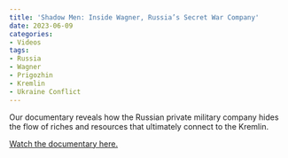 ```yaml
---
title: 'Shadow Men: Inside Wagner, Russia’s Secret War Company'
date: 2023-06-09
categories:
- Videos
tags:
- Russia
- Wagner
- Prigozhin
- Kremlin
- Ukraine Conflict
---
```

Our documentary reveals how the Russian private military company hides the flow of riches and resources that ultimately connect to the Kremlin.

[Watch the documentary here.](https://www.wsj.com/video/series/shadow-men/shadow-men-inside-wagner-russias-secret-war-company/29735C37-0B4E-4E70-8E8C-C46FB711370C)

